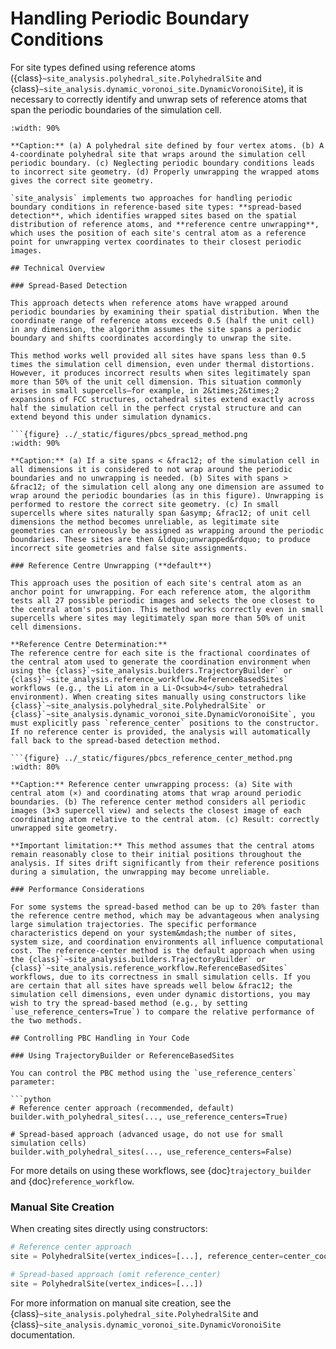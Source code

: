 # Handling Periodic Boundary Conditions

For site types defined using reference atoms ({class}`~site_analysis.polyhedral_site.PolyhedralSite` and {class}`~site_analysis.dynamic_voronoi_site.DynamicVoronoiSite`), it is necessary to correctly identify and unwrap sets of reference atoms that span the periodic boundaries of the simulation cell.

```{figure} ../_static/figures/pbcs_unwrapping.png
:width: 90%

**Caption:** (a) A polyhedral site defined by four vertex atoms. (b) A 4-coordinate polyhedral site that wraps around the simulation cell periodic boundary. (c) Neglecting periodic boundary conditions leads to incorrect site geometry. (d) Properly unwrapping the wrapped atoms gives the correct site geometry.

`site_analysis` implements two approaches for handling periodic boundary conditions in reference-based site types: **spread-based detection**, which identifies wrapped sites based on the spatial distribution of reference atoms, and **reference centre unwrapping**, which uses the position of each site's central atom as a reference point for unwrapping vertex coordinates to their closest periodic images.

## Technical Overview

### Spread-Based Detection

This approach detects when reference atoms have wrapped around periodic boundaries by examining their spatial distribution. When the coordinate range of reference atoms exceeds 0.5 (half the unit cell) in any dimension, the algorithm assumes the site spans a periodic boundary and shifts coordinates accordingly to unwrap the site.

This method works well provided all sites have spans less than 0.5 times the simulation cell dimension, even under thermal distortions. However, it produces incorrect results when sites legitimately span more than 50% of the unit cell dimension. This situation commonly arises in small supercells—for example, in 2&times;2&times;2 expansions of FCC structures, octahedral sites extend exactly across half the simulation cell in the perfect crystal structure and can extend beyond this under simulation dynamics.

```{figure} ../_static/figures/pbcs_spread_method.png
:width: 90%

**Caption:** (a) If a site spans < &frac12; of the simulation cell in all dimensions it is considered to not wrap around the periodic boundaries and no unwrapping is needed. (b) Sites with spans > &frac12; of the simulation cell along any one dimension are assumed to wrap around the periodic boundaries (as in this figure). Unwrapping is performed to restore the correct site geometry. (c) In small supercells where sites naturally span &asymp; &frac12; of unit cell dimensions the method becomes unreliable, as legitimate site geometries can erroneously be assigned as wrapping around the periodic boundaries. These sites are then &ldquo;unwrapped&rdquo; to produce incorrect site geometries and false site assignments.

### Reference Centre Unwrapping (**default**)

This approach uses the position of each site's central atom as an anchor point for unwrapping. For each reference atom, the algorithm tests all 27 possible periodic images and selects the one closest to the central atom's position. This method works correctly even in small supercells where sites may legitimately span more than 50% of unit cell dimensions.

**Reference Centre Determination:**
The reference centre for each site is the fractional coordinates of the central atom used to generate the coordination environment when using the {class}`~site_analysis.builders.TrajectoryBuilder` or {class}`~site_analysis.reference_workflow.ReferenceBasedSites` workflows (e.g., the Li atom in a Li-O<sub>4</sub> tetrahedral environment). When creating sites manually using constructors like {class}`~site_analysis.polyhedral_site.PolyhedralSite` or {class}`~site_analysis.dynamic_voronoi_site.DynamicVoronoiSite`, you must explicitly pass `reference_center` positions to the constructor. If no reference center is provided, the analysis will automatically fall back to the spread-based detection method.

```{figure} ../_static/figures/pbcs_reference_center_method.png
:width: 80%

**Caption:** Reference center unwrapping process: (a) Site with central atom (×) and coordinating atoms that wrap around periodic boundaries. (b) The reference center method considers all periodic images (3×3 supercell view) and selects the closest image of each coordinating atom relative to the central atom. (c) Result: correctly unwrapped site geometry.

**Important limitation:** This method assumes that the central atoms remain reasonably close to their initial positions throughout the analysis. If sites drift significantly from their reference positions during a simulation, the unwrapping may become unreliable.

### Performance Considerations

For some systems the spread-based method can be up to 20% faster than the reference centre method, which may be advantageous when analysing large simulation trajectories. The specific performance characteristics depend on your system&mdash;the number of sites, system size, and coordination environments all influence computational cost. The reference-center method is the default approach when using the {class}`~site_analysis.builders.TrajectoryBuilder` or {class}`~site_analysis.reference_workflow.ReferenceBasedSites` workflows, due to its correctness in small simulation cells. If you are certain that all sites have spreads well below &frac12; the simulation cell dimensions, even under dynamic distortions, you may wish to try the spread-based method (e.g., by setting `use_reference_centers=True`) to compare the relative performance of the two methods.

## Controlling PBC Handling in Your Code

### Using TrajectoryBuilder or ReferenceBasedSites

You can control the PBC method using the `use_reference_centers` parameter:

```python
# Reference center approach (recommended, default)
builder.with_polyhedral_sites(..., use_reference_centers=True)

# Spread-based approach (advanced usage, do not use for small simulation cells)
builder.with_polyhedral_sites(..., use_reference_centers=False)
```

For more details on using these workflows, see {doc}`trajectory_builder` and {doc}`reference_workflow`.

### Manual Site Creation

When creating sites directly using constructors:

```python
# Reference center approach
site = PolyhedralSite(vertex_indices=[...], reference_center=center_coords)

# Spread-based approach (omit reference_center)
site = PolyhedralSite(vertex_indices=[...])
```

For more information on manual site creation, see the {class}`~site_analysis.polyhedral_site.PolyhedralSite` and {class}`~site_analysis.dynamic_voronoi_site.DynamicVoronoiSite` documentation.

